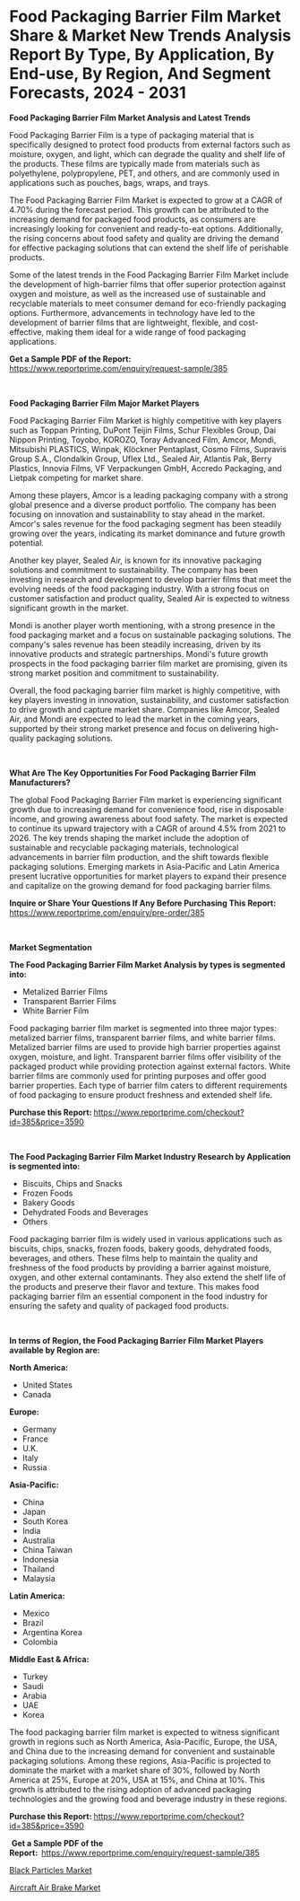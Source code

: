 <p><h1>Food Packaging Barrier Film Market Share & Market New Trends Analysis Report By Type, By Application, By End-use, By Region, And Segment Forecasts, 2024 - 2031</h1></p><p><strong>Food Packaging Barrier Film Market Analysis and Latest Trends</strong></p>
<p><p>Food Packaging Barrier Film is a type of packaging material that is specifically designed to protect food products from external factors such as moisture, oxygen, and light, which can degrade the quality and shelf life of the products. These films are typically made from materials such as polyethylene, polypropylene, PET, and others, and are commonly used in applications such as pouches, bags, wraps, and trays.</p><p>The Food Packaging Barrier Film Market is expected to grow at a CAGR of 4.70% during the forecast period. This growth can be attributed to the increasing demand for packaged food products, as consumers are increasingly looking for convenient and ready-to-eat options. Additionally, the rising concerns about food safety and quality are driving the demand for effective packaging solutions that can extend the shelf life of perishable products.</p><p>Some of the latest trends in the Food Packaging Barrier Film Market include the development of high-barrier films that offer superior protection against oxygen and moisture, as well as the increased use of sustainable and recyclable materials to meet consumer demand for eco-friendly packaging options. Furthermore, advancements in technology have led to the development of barrier films that are lightweight, flexible, and cost-effective, making them ideal for a wide range of food packaging applications.</p></p>
<p><strong>Get a Sample PDF of the Report:&nbsp;</strong> <a href="https://www.reportprime.com/enquiry/request-sample/385">https://www.reportprime.com/enquiry/request-sample/385</a></p>
<p>&nbsp;</p>
<p><strong>Food Packaging Barrier Film Major Market Players</strong></p>
<p><p>Food Packaging Barrier Film Market is highly competitive with key players such as Toppan Printing, DuPont Teijin Films, Schur Flexibles Group, Dai Nippon Printing, Toyobo, KOROZO, Toray Advanced Film, Amcor, Mondi, Mitsubishi PLASTICS, Winpak, Klöckner Pentaplast, Cosmo Films, Supravis Group S.A., Clondalkin Group, Uflex Ltd., Sealed Air, Atlantis Pak, Berry Plastics, Innovia Films, VF Verpackungen GmbH, Accredo Packaging, and Lietpak competing for market share.</p><p>Among these players, Amcor is a leading packaging company with a strong global presence and a diverse product portfolio. The company has been focusing on innovation and sustainability to stay ahead in the market. Amcor's sales revenue for the food packaging segment has been steadily growing over the years, indicating its market dominance and future growth potential.</p><p>Another key player, Sealed Air, is known for its innovative packaging solutions and commitment to sustainability. The company has been investing in research and development to develop barrier films that meet the evolving needs of the food packaging industry. With a strong focus on customer satisfaction and product quality, Sealed Air is expected to witness significant growth in the market.</p><p>Mondi is another player worth mentioning, with a strong presence in the food packaging market and a focus on sustainable packaging solutions. The company's sales revenue has been steadily increasing, driven by its innovative products and strategic partnerships. Mondi's future growth prospects in the food packaging barrier film market are promising, given its strong market position and commitment to sustainability.</p><p>Overall, the food packaging barrier film market is highly competitive, with key players investing in innovation, sustainability, and customer satisfaction to drive growth and capture market share. Companies like Amcor, Sealed Air, and Mondi are expected to lead the market in the coming years, supported by their strong market presence and focus on delivering high-quality packaging solutions.</p></p>
<p>&nbsp;</p>
<p><strong>What Are The Key Opportunities For Food Packaging Barrier Film Manufacturers?</strong></p>
<p><p>The global Food Packaging Barrier Film market is experiencing significant growth due to increasing demand for convenience food, rise in disposable income, and growing awareness about food safety. The market is expected to continue its upward trajectory with a CAGR of around 4.5% from 2021 to 2026. The key trends shaping the market include the adoption of sustainable and recyclable packaging materials, technological advancements in barrier film production, and the shift towards flexible packaging solutions. Emerging markets in Asia-Pacific and Latin America present lucrative opportunities for market players to expand their presence and capitalize on the growing demand for food packaging barrier films.</p></p>
<p><strong>Inquire or Share Your Questions If Any Before Purchasing This Report:</strong> <a href="https://www.reportprime.com/enquiry/pre-order/385">https://www.reportprime.com/enquiry/pre-order/385</a></p>
<p>&nbsp;</p>
<p><strong>Market Segmentation</strong></p>
<p><strong>The Food Packaging Barrier Film Market Analysis by types is segmented into:</strong></p>
<p><ul><li>Metalized Barrier Films</li><li>Transparent Barrier Films</li><li>White Barrier Film</li></ul></p>
<p><p>Food packaging barrier film market is segmented into three major types: metalized barrier films, transparent barrier films, and white barrier films. Metalized barrier films are used to provide high barrier properties against oxygen, moisture, and light. Transparent barrier films offer visibility of the packaged product while providing protection against external factors. White barrier films are commonly used for printing purposes and offer good barrier properties. Each type of barrier film caters to different requirements of food packaging to ensure product freshness and extended shelf life.</p></p>
<p><strong>Purchase this Report:&nbsp;</strong><a href="https://www.reportprime.com/checkout?id=385&price=3590">https://www.reportprime.com/checkout?id=385&price=3590</a></p>
<p>&nbsp;</p>
<p><strong>The Food Packaging Barrier Film Market Industry Research by Application is segmented into:</strong></p>
<p><ul><li>Biscuits, Chips and Snacks</li><li>Frozen Foods</li><li>Bakery Goods</li><li>Dehydrated Foods and Beverages</li><li>Others</li></ul></p>
<p><p>Food packaging barrier film is widely used in various applications such as biscuits, chips, snacks, frozen foods, bakery goods, dehydrated foods, beverages, and others. These films help to maintain the quality and freshness of the food products by providing a barrier against moisture, oxygen, and other external contaminants. They also extend the shelf life of the products and preserve their flavor and texture. This makes food packaging barrier film an essential component in the food industry for ensuring the safety and quality of packaged food products.</p></p>
<p>&nbsp;</p>
<p><strong>In terms of Region, the Food Packaging Barrier Film Market Players available by Region are:</strong></p>
<p>
    <p> <strong> North America: </strong>
        <ul>
            <li>United States</li>
            <li>Canada</li>
        </ul>
        </p> 
    <p> <strong> Europe: </strong>
        <ul>
            <li>Germany</li>
            <li>France</li>
            <li>U.K.</li>
            <li>Italy</li>
            <li>Russia</li>
        </ul>
        </p> 
    <p> <strong> Asia-Pacific: </strong>
        <ul>
            <li>China</li>
            <li>Japan</li>
            <li>South Korea</li>
            <li>India</li>
            <li>Australia</li>
            <li>China Taiwan</li>
            <li>Indonesia</li>
            <li>Thailand</li>
            <li>Malaysia</li>
        </ul>
        </p> 
    <p> <strong> Latin America: </strong>
        <ul>
            <li>Mexico</li>
            <li>Brazil</li>
            <li>Argentina Korea</li>
            <li>Colombia</li>
        </ul>
        </p> 
    <p> <strong> Middle East & Africa: </strong>
        <ul>
            <li>Turkey</li>
            <li>Saudi</li>
            <li>Arabia</li>
            <li>UAE</li>
            <li>Korea</li>
        </ul>
    </p>
    </p>
<p><p>The food packaging barrier film market is expected to witness significant growth in regions such as North America, Asia-Pacific, Europe, the USA, and China due to the increasing demand for convenient and sustainable packaging solutions. Among these regions, Asia-Pacific is projected to dominate the market with a market share of 30%, followed by North America at 25%, Europe at 20%, USA at 15%, and China at 10%. This growth is attributed to the rising adoption of advanced packaging technologies and the growing food and beverage industry in these regions.</p></p>
<p><strong>Purchase this Report: </strong><a href="https://www.reportprime.com/checkout?id=385&price=3590">https://www.reportprime.com/checkout?id=385&price=3590</a></p>
<p>&nbsp;<strong>Get a Sample PDF of the Report:&nbsp;&nbsp;</strong><a href="https://www.reportprime.com/enquiry/request-sample/385">https://www.reportprime.com/enquiry/request-sample/385</a></p>
<p><strong></strong></p>
<p><p><a href="https://github.com/Sinjinluong3e0awx2m195k76/Market-Research-Report-List-1/blob/main/black-particles-market.md">Black Particles Market</a></p><p><a href="https://simplistic-meeting-7ee.notion.site/Aircraft-Air-Brake-Market-Offer-Valuable-Insights-into-Market-Size-Market-Share-Market-Trends-and-bafa6aba8f354e58b70d175533989e51">Aircraft Air Brake Market</a></p></p>